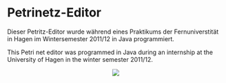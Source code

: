 # Petrinetz-Editor

Dieser Petritz-Editor wurde während eines Praktikums der Fernuniverstität in Hagen im Wintersemester 2011/12 in Java programmiert.

This Petri net editor was programmed in Java during an internship at the University of Hagen in the winter semester 2011/12.


<!--![Petrinetz](https://github.com/MK2345/PetrinetzEditor/assets/24621381/7061d494-6057-4e70-97ac-0eb04adac753)-->

<p align="center">
    <img src="https://github.com/MK2345/PetrinetzEditor/assets/24621381/7061d494-6057-4e70-97ac-0eb04adac753)">
</p> 
